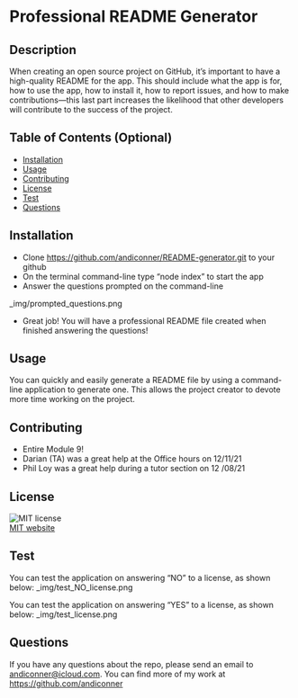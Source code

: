 
# Professional README Generator

## Description 

When creating an open source project on GitHub, it’s important to have a high-quality README for the app. This should include what the app is for, how to use the app, how to install it, how to report issues, and how to make contributions—this last part increases the likelihood that other developers will contribute to the success of the project.


## Table of Contents (Optional)

* [Installation](#installation)
* [Usage](#usage)
* [Contributing](#contributing)
* [License](#license)
* [Test](#test)
* [Questions](#questions)


## Installation

-	Clone https://github.com/andiconner/README-generator.git to your github
-	On the terminal command-line type “node index” to start the app
-	Answer the questions prompted on the command-line

_img/prompted_questions.png

-	Great job! You will have a professional README file created when finished answering the questions!

## Usage 

You can quickly and easily generate a README file by using a command-line application to generate one. This allows the project creator to devote more time working on the project.

## Contributing

-	Entire Module 9!
-	Darian (TA) was a great help at the Office hours on 12/11/21
-	Phil Loy was a great help during a tutor section on 12 /08/21


## License
![MIT license](https://img.shields.io/badge/License-MIT-yellow.svg)</br>
<a href="https://opensource.org/licenses/MIT">MIT website</a>


## Test

You can test the application on answering “NO” to a license, as shown below:
_img/test_NO_license.png

You can test the application on answering “YES” to a license, as shown below:
_img/test_license.png

## Questions
If you have any questions about the repo, please send an email to andiconner@icloud.com. You can find more of my work at https://github.com/andiconner




